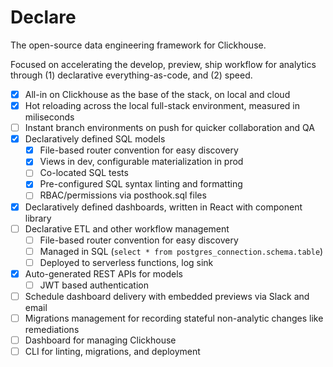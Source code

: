 # Declare

The open-source data engineering framework for Clickhouse.

Focused on accelerating the develop, preview, ship workflow for analytics through (1) declarative everything-as-code, and (2) speed.

-   [x] All-in on Clickhouse as the base of the stack, on local and cloud
-   [x] Hot reloading across the local full-stack environment, measured in miliseconds
-   [ ] Instant branch environments on push for quicker collaboration and QA
-   [x] Declaratively defined SQL models
    -   [x] File-based router convention for easy discovery
    -   [x] Views in dev, configurable materialization in prod
    -   [ ] Co-located SQL tests
    -   [x] Pre-configured SQL syntax linting and formatting
    -   [ ] RBAC/permissions via posthook.sql files
-   [x] Declaratively defined dashboards, written in React with component library
-   [ ] Declarative ETL and other workflow management
    -   [ ] File-based router convention for easy discovery
    -   [ ] Managed in SQL (`select * from postgres_connection.schema.table`)
    -   [ ] Deployed to serverless functions, log sink
-   [x] Auto-generated REST APIs for models
    -   [ ] JWT based authentication
-   [ ] Schedule dashboard delivery with embedded previews via Slack and email
-   [ ] Migrations management for recording stateful non-analytic changes like remediations
-   [ ] Dashboard for managing Clickhouse
-   [ ] CLI for linting, migrations, and deployment
